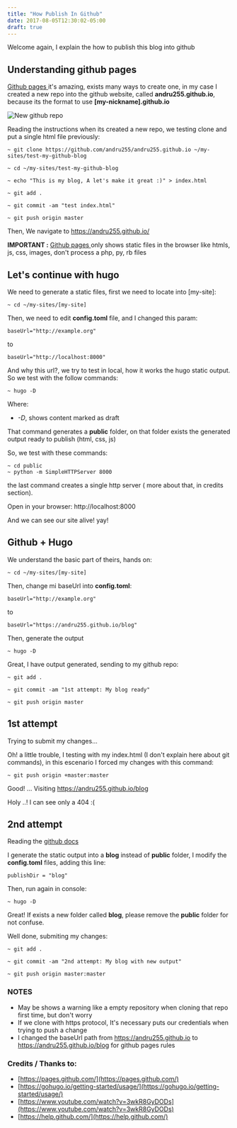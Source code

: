 ```yaml
---
title: "How Publish In Github"
date: 2017-08-05T12:30:02-05:00
draft: true
---
```


Welcome again, I explain the how to publish this blog into github

## Understanding github pages

[ Github pages ](https://pages.github.com/) it's amazing, exists many ways to create one, in my case 
I created a new repo into the github website, called **andru255.github.io**, because its the format to use **[my-nickname].github.io**

![New github repo](../how-publish-in-github/creating-github-repo.gif)

Reading the instructions when its created a new repo, we testing clone and put a single html file previously:

```
~ git clone https://github.com/andru255/andru255.github.io ~/my-sites/test-my-github-blog

~ cd ~/my-sites/test-my-github-blog

~ echo "This is my blog, A let's make it great :)" > index.html

~ git add .

~ git commit -am "test index.html"

~ git push origin master

```

Then, We navigate to https://andru255.github.io/

**IMPORTANT :** [ Github pages ](https://pages.github.com/) only shows static files in the browser like htmls, js, css, images, don't process a php, py, rb files

## Let's continue with hugo

We need to generate a static files, first we need to locate into [my-site]:

```
~ cd ~/my-sites/[my-site]
```

Then, we need to edit **config.toml** file, and I changed this param:

```
baseUrl="http://example.org"
```

to

```
baseUrl="http://localhost:8000"
```

And why this url?, we try to test in local, how it works the hugo static output. So we test with the follow commands:

```
~ hugo -D
```

Where:

- *-D*, shows content marked as draft

That command generates a **public** folder, on that folder exists the generated output ready to publish (html, css, js)

So, we test with these commands:

```
~ cd public
~ python -m SimpleHTTPServer 8000
```

the last command creates a single http server ( more about that, in credits section).

Open in your browser: http://localhost:8000

And we can see our site alive! yay!

## Github + Hugo

We understand the basic part of theirs, hands on:

```
~ cd ~/my-sites/[my-site]
```

Then, change mi baseUrl into **config.toml**:

```
baseUrl="http://example.org"
```

to

```
baseUrl="https://andru255.github.io/blog"
```

Then, generate the output

```
~ hugo -D
```

Great, I have output generated, sending to my github repo:

```
~ git add .

~ git commit -am "1st attempt: My blog ready"

~ git push origin master

```

## 1st attempt

Trying to submit my changes...

Oh! a little trouble, I testing with my index.html (I don't explain here about git commands), 
in this escenario I forced my changes with this command:

```
~ git push origin +master:master
```

Good! ... Visiting https://andru255.github.io/blog

Holy ..! I can see only a 404 :(

## 2nd attempt

Reading the [ github docs ](https://help.github.com/articles/configuring-a-publishing-source-for-github-pages/#publishing-your-github-pages-site-from-a-docs-folder-on-your-master-branch) 

I generate the static output into a **blog** instead of **public** folder, I modify the **config.toml** files, adding this line:

```
publishDir = "blog"
```

Then, run again in console:

```
~ hugo -D
```

Great! If exists a new folder called **blog**, please remove the **public** folder for not confuse.

Well done, submiting my changes:

```
~ git add .

~ git commit -am "2nd attempt: My blog with new output" 

~ git push origin master:master

```

### NOTES

- May be shows a warning like a empty repository when cloning that repo first time, but don't worry
- If we clone with https protocol, It's necessary puts our credentials when trying to push a change
- I changed the baseUrl path from https://andru255.github.io to https://andru255.github.io/blog for github pages rules

### Credits / Thanks to:

- [https://pages.github.com/](https://pages.github.com/)
- [https://gohugo.io/getting-started/usage/](https://gohugo.io/getting-started/usage/)
- [https://www.youtube.com/watch?v=3wkR8GyDODs](https://www.youtube.com/watch?v=3wkR8GyDODs)
- [https://help.github.com/](https://help.github.com/)